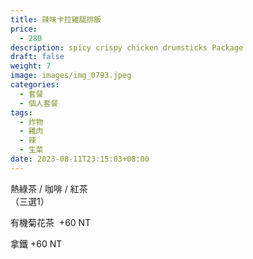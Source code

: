 ```yaml
---
title: 辣味卡拉雞腿排飯
price:
  - 280
description: spicy crispy chicken drumsticks Package
draft: false
weight: 7
image: images/img_0793.jpeg
categories:
  - 套餐
  - 個人套餐
tags:
  - 炸物
  - 雞肉
  - 辣
  - 生菜
date: 2023-08-11T23:15:03+08:00
---
```


  熱綠茶 / 咖啡 / 紅茶   
  （三選1）

  有機菊花茶  +60  NT

  拿鐵 +60  NT